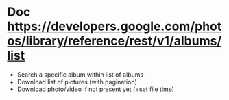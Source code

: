 

Doc https://developers.google.com/photos/library/reference/rest/v1/albums/list
====================================================================================

- Search a specific album within list of albums
- Download list of pictures (with pagination)
- Download photo/video if not present yet (+set file time)
